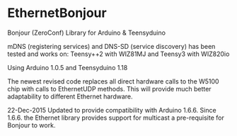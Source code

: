 EthernetBonjour
===============

Bonjour (ZeroConf) Library for Arduino & Teensyduino

mDNS (registering services) and DNS-SD (service discovery) has been tested and works on:
Teensy++2 with WIZ81MJ and
Teensy3 with WIZ820io

Using Arduino 1.0.5 and Teensyduino 1.18

The newest revised code replaces all direct hardware calls to the W5100 chip with calls to EthernetUDP methods.
This will provide much better adaptability to different Ethernet hardware. 

22-Dec-2015 Updated to provide compatibility with Arduino 1.6.6. Since 1.6.6. the Ethernet library provides support for multicast a pre-requisite for Bonjour to work.
